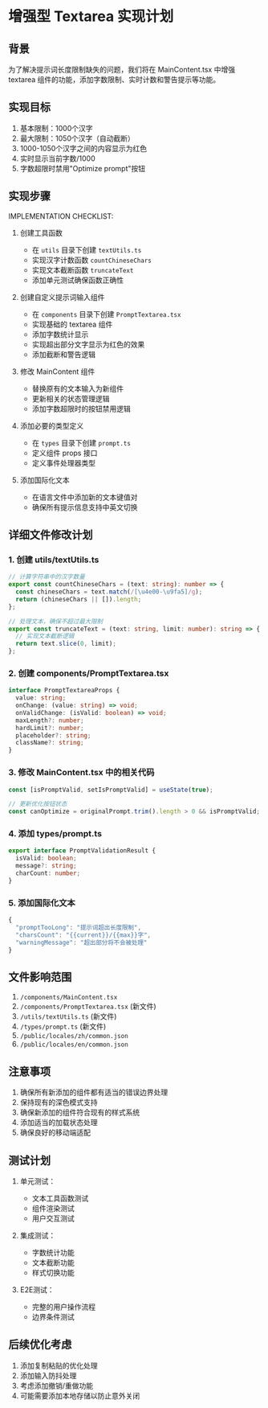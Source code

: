 # 增强型 Textarea 实现计划

## 背景
为了解决提示词长度限制缺失的问题，我们将在 MainContent.tsx 中增强 textarea 组件的功能，添加字数限制、实时计数和警告提示等功能。

## 实现目标
1. 基本限制：1000个汉字
2. 最大限制：1050个汉字（自动截断）
3. 1000-1050个汉字之间的内容显示为红色
4. 实时显示当前字数/1000
5. 字数超限时禁用"Optimize prompt"按钮

## 实现步骤

IMPLEMENTATION CHECKLIST:

1. 创建工具函数
   - 在 `utils` 目录下创建 `textUtils.ts`
   - 实现汉字计数函数 `countChineseChars`
   - 实现文本截断函数 `truncateText`
   - 添加单元测试确保函数正确性

2. 创建自定义提示词输入组件
   - 在 `components` 目录下创建 `PromptTextarea.tsx`
   - 实现基础的 textarea 组件
   - 添加字数统计显示
   - 实现超出部分文字显示为红色的效果
   - 添加截断和警告逻辑

3. 修改 MainContent 组件
   - 替换原有的文本输入为新组件
   - 更新相关的状态管理逻辑
   - 添加字数超限时的按钮禁用逻辑

4. 添加必要的类型定义
   - 在 `types` 目录下创建 `prompt.ts`
   - 定义组件 props 接口
   - 定义事件处理器类型

5. 添加国际化文本
   - 在语言文件中添加新的文本键值对
   - 确保所有提示信息支持中英文切换

## 详细文件修改计划

### 1. 创建 utils/textUtils.ts
```typescript
// 计算字符串中的汉字数量
export const countChineseChars = (text: string): number => {
  const chineseChars = text.match(/[\u4e00-\u9fa5]/g);
  return (chineseChars || []).length;
};

// 处理文本，确保不超过最大限制
export const truncateText = (text: string, limit: number): string => {
  // 实现文本截断逻辑
  return text.slice(0, limit);
};
```

### 2. 创建 components/PromptTextarea.tsx
```typescript
interface PromptTextareaProps {
  value: string;
  onChange: (value: string) => void;
  onValidChange: (isValid: boolean) => void;
  maxLength?: number;
  hardLimit?: number;
  placeholder?: string;
  className?: string;
}
```

### 3. 修改 MainContent.tsx 中的相关代码
```typescript
const [isPromptValid, setIsPromptValid] = useState(true);

// 更新优化按钮状态
const canOptimize = originalPrompt.trim().length > 0 && isPromptValid;
```

### 4. 添加 types/prompt.ts
```typescript
export interface PromptValidationResult {
  isValid: boolean;
  message?: string;
  charCount: number;
}
```

### 5. 添加国际化文本
```typescript
{
  "promptTooLong": "提示词超出长度限制",
  "charsCount": "{{current}}/{{max}}字",
  "warningMessage": "超出部分将不会被处理"
}
```

## 文件影响范围
1. `/components/MainContent.tsx`
2. `/components/PromptTextarea.tsx` (新文件)
3. `/utils/textUtils.ts` (新文件)
4. `/types/prompt.ts` (新文件)
5. `/public/locales/zh/common.json`
6. `/public/locales/en/common.json`

## 注意事项
1. 确保所有新添加的组件都有适当的错误边界处理
2. 保持现有的深色模式支持
3. 确保新添加的组件符合现有的样式系统
4. 添加适当的加载状态处理
5. 确保良好的移动端适配

## 测试计划
1. 单元测试：
   - 文本工具函数测试
   - 组件渲染测试
   - 用户交互测试

2. 集成测试：
   - 字数统计功能
   - 文本截断功能
   - 样式切换功能

3. E2E测试：
   - 完整的用户操作流程
   - 边界条件测试

## 后续优化考虑
1. 添加复制粘贴的优化处理
2. 添加输入防抖处理
3. 考虑添加撤销/重做功能
4. 可能需要添加本地存储以防止意外关闭